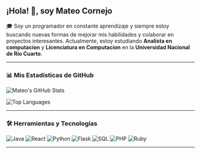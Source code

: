 ## ¡Hola! 👋, soy Mateo Cornejo

🎓 Soy un programador en constante aprendizaje y siempre estoy buscando nuevas formas de mejorar mis habilidades y colaborar en proyectos interesantes. Actualmente, estoy estudiando **Analista en computacion** y **Licenciatura en Computacion** en la **Universidad Nacional de Río Cuarto**.

---

### 📊 Mis Estadísticas de GitHub

![Mateo's GitHub Stats](https://github-readme-stats.vercel.app/api?username=CornejoMateo&show_icons=true&theme=radical)

![Top Languages](https://github-readme-stats.vercel.app/api/top-langs/?username=CornejoMateo&layout=compact&theme=radical)

---

### 🛠 Herramientas y Tecnologías

![Java](https://img.shields.io/badge/Java-ED8B00?style=for-the-badge&logo=java&logoColor=white)
![React](https://img.shields.io/badge/React-20232A?style=for-the-badge&logo=react&logoColor=61DAFB)
![Python](https://img.shields.io/badge/Python-3776AB?style=for-the-badge&logo=python&logoColor=white)
![Flask](https://img.shields.io/badge/Flask-000000?style=for-the-badge&logo=flask&logoColor=white)
![SQL](https://img.shields.io/badge/SQL-3776AB?style=for-the-badge&logo=sql&logoColor=white)
![PHP](https://img.shields.io/badge/PHP-777BB4?style=for-the-badge&logo=php&logoColor=white)
![Ruby](https://img.shields.io/badge/Ruby-CC342D?style=for-the-badge&logo=ruby&logoColor=white)


---


<!--
**CornejoMateo/CornejoMateo** is a ✨ _special_ ✨ repository because its `README.md` (this file) appears on your GitHub profile.

Here are some ideas to get you started:

- 🔭 I’m currently working on ...
- 🌱 I’m currently learning ...
- 👯 I’m looking to collaborate on ...
- 🤔 I’m looking for help with ...
- 💬 Ask me about ...
- 📫 How to reach me: ...
- 😄 Pronouns: ...
- ⚡ Fun fact: ...
-->
